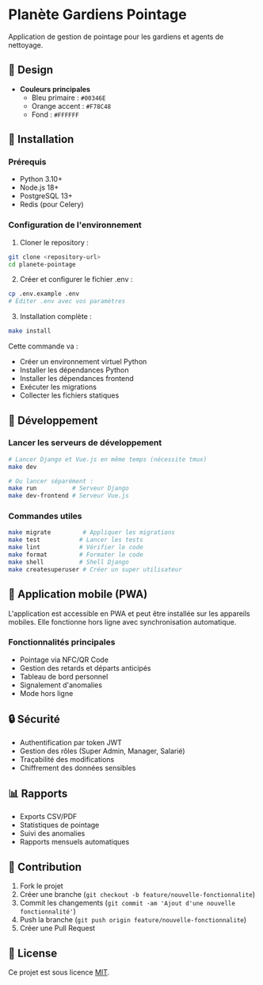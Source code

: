 # Planète Gardiens Pointage

Application de gestion de pointage pour les gardiens et agents de nettoyage.

## 🎨 Design

- **Couleurs principales**
  - Bleu primaire : `#00346E`
  - Orange accent : `#F78C48`
  - Fond : `#FFFFFF`

## 🚀 Installation

### Prérequis

- Python 3.10+
- Node.js 18+
- PostgreSQL 13+
- Redis (pour Celery)

### Configuration de l'environnement

1. Cloner le repository :
```bash
git clone <repository-url>
cd planete-pointage
```

2. Créer et configurer le fichier .env :
```bash
cp .env.example .env
# Éditer .env avec vos paramètres
```

3. Installation complète :
```bash
make install
```

Cette commande va :
- Créer un environnement virtuel Python
- Installer les dépendances Python
- Installer les dépendances frontend
- Exécuter les migrations
- Collecter les fichiers statiques

## 🔧 Développement

### Lancer les serveurs de développement

```bash
# Lancer Django et Vue.js en même temps (nécessite tmux)
make dev

# Ou lancer séparément :
make run          # Serveur Django
make dev-frontend # Serveur Vue.js
```

### Commandes utiles

```bash
make migrate         # Appliquer les migrations
make test           # Lancer les tests
make lint           # Vérifier le code
make format         # Formater le code
make shell          # Shell Django
make createsuperuser # Créer un super utilisateur
```

## 📱 Application mobile (PWA)

L'application est accessible en PWA et peut être installée sur les appareils mobiles.
Elle fonctionne hors ligne avec synchronisation automatique.

### Fonctionnalités principales

- Pointage via NFC/QR Code
- Gestion des retards et départs anticipés
- Tableau de bord personnel
- Signalement d'anomalies
- Mode hors ligne

## 🔒 Sécurité

- Authentification par token JWT
- Gestion des rôles (Super Admin, Manager, Salarié)
- Traçabilité des modifications
- Chiffrement des données sensibles

## 📊 Rapports

- Exports CSV/PDF
- Statistiques de pointage
- Suivi des anomalies
- Rapports mensuels automatiques

## 🤝 Contribution

1. Fork le projet
2. Créer une branche (`git checkout -b feature/nouvelle-fonctionnalite`)
3. Commit les changements (`git commit -am 'Ajout d'une nouvelle fonctionnalité'`)
4. Push la branche (`git push origin feature/nouvelle-fonctionnalite`)
5. Créer une Pull Request

## 📝 License

Ce projet est sous licence [MIT](LICENSE). 